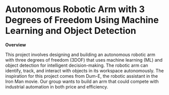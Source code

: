 # Autonomous Robotic Arm with 3 Degrees of Freedom Using Machine Learning and Object Detection

**Overview**

This project involves designing and building an autonomous robotic arm with three degrees of freedom (3DOF) that uses machine learning (ML) and object detection for intelligent decision-making. The robotic arm can identify, track, and interact with objects in its workspace autonomously. The inspiration for this project comes from Dum-E, the robotic assistant in the Iron Man movie. Our group wants to build an arm that could compete with industrial automation in both price and efficiency. 
